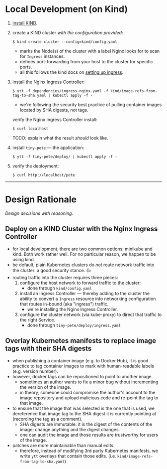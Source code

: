 # Local Development (on Kind)

1. [install KIND](https://kind.sigs.k8s.io/docs/user/quick-start/#installation).
2. create a KIND cluster _with the configuration provided_:
    ```console
    $ kind create cluster --config=kind/config.yaml
    ```
    - marks the Node(s) of the cluster with a label Nginx looks for to scan for `Ingress` instances.
    - defines port-forwarding from your host to the cluster for specific ports.
    - all this follows the kind docs on [setting up ingress](https://kind.sigs.k8s.io/docs/user/ingress/).
3. install the Nginx Ingress Controller:
    ```console
    $ ytt -f dependencies/ingress-nginx.yaml -f kind/image-refs-from-tag-to-sha.yaml | kubectl apply -f -
    ```
    - we're following the security best practice of pulling container images located by SHA digests, not tags.
    
    verify the Nginx Ingress Controller install:
    ```console
    $ curl localhost
    ```
   TODO: explain what the result _should_ look like.
4. install `tiny-pete` — the application:
    ```console
    $ ytt -f tiny-pete/deploy/ | kubectl apply -f -
    ```
5. verify the deployment:
    ```console
    $ curl http://localhost/pete
    ```

---

# Design Rationale

_Design decisions with reasoning._

## Deploy on a KIND Cluster with the Nginx Ingress Controller

- for local development, there are two common options: minikube and kind. Both work rather well. For no particular 
  reason, we happen to be using kind.
- be default, plain Kubernetes clusters do *not* route network traffic into the cluster: a good security stance. 👍
- routing traffic into the cluster requires three pieces:
    1. configure the host network to forward traffic to the cluster;
        - done through `kind/config.yaml`
    2. install an Ingress Controller — thereby adding to the cluster the ability to convert a `Ingress` resource into
       networking configuration that routes in-bound (aka "ingress") traffic.
        - we're installing the Nginx Ingress Controller.  
    2. configure the cluster network (via kube-proxy) to direct that traffic to the right Service.
        - done through `tiny-pete/deploy/ingress.yaml`
 
## Overlay Kubernetes manifests to replace image tags with their SHA digests
 
- when publishing a container image (e.g. to Docker Hub), it is good practice to tag container images to mark with
  human-readable labels (e.g. version number).
- however, docker tags can be repositioned to point to another image.
    - sometimes an author wants to fix a minor bug without incrementing the version of the image.
    - in theory, someone could compromise the author's account to the image repository and upload malicious code and
        re-point the tag to that image.
- to ensure that the image that was selected is the one that is used, we dereference that image tag to the
   SHA digest it is currently pointing at (recording the tag as a comment).
   - SHA digests are immutable: it is the digest of the contents of the image; change anything and the digest changes.
   - one can audit the image and those results are trustworthy for users of the image.
- patches are more maintainable than manual edits.
   - therefore, instead of modifying 3rd party Kubernetes manifests, we write `ytt` overlays that contain those edits.
     (i.e. `kind/image-refs-from-tag-to-sha.yaml`)

